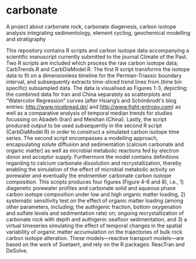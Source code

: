 # carbonate
A project about carbonate rock, carbonate diagenesis, carbon isotope analysis integrating sedimentology, element cycling, geochemical modelling and stratigraphy

This repository contains R scripts and carbon isotope data accompanying a scientific manuscript currently submitted to the journal Climate of the Past. Two R scripts are included which process the raw carbon isotope data; CarbTrends.R and CarbDiaModel.R. The first R script transforms the isotope data to fit on a dimensionless timeline for the Permian-Triassic boundary interval, and subsequently extracts time-sliced trend lines from (time bin specific) subsampled data.  The data is visualised as Figures 1-3, depicting; the combined data for Iran and China separately as scatterplots and “Watercolor Regression” curves (after Hsiang’s and Schönbrodt's blog entries: http://www.nicebread.de/ and http://www.fight-entropy.com) as well as a comparative analysis of temporal median trends for studies focussing on Abadeh (Iran) and Meishan (China). Lastly, the script produced output to be used subsequently in the second R script (CarbDiaModel.R) in order to construct a simulated carbon isotope time series. The second script encompasses a modelling approach, encapsulating solute diffusion and sedimentation (calcium carbonate and organic matter) as well as microbial metabolic reactions fed by electron donor and acceptor supply. Furthermore the model contains definitions regarding to calcium carbonate dissolution and recrystallization, thereby enabling the simulation of the effect of microbial metabolic activity on porewater and eventually the endmember carbonate carbon isotope composition. This scripts produces four figures (Figure 4-6 and 8), i.e., 1) diagenetic porewater profiles and carbonate solid and aqueous phase carbon isotope composition under low and high organic matter loading, 2) systematic sensitivity test on the effect of organic matter loading (among other parameters, including; the authigenic fraction, bottom oxygenation and sulfate levels and sedimentation rate) on; ongoing recrystallization of carbonate rock with depth and authigenic seafloor sedimentation, and 3)  a virtual timeseries simulating the effect of temporal changes in the spatial variability of organic matter accumulation on the trajectories of bulk rock carbon isotope alteration. These models—reactive transport models—are based on the work of Soetaert, and rely on the R packages: ReacTran and DeSolve.

